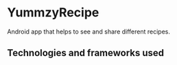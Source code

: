 # YummzyRecipe
Android app that helps to see and share different recipes.
## Technologies and frameworks used
